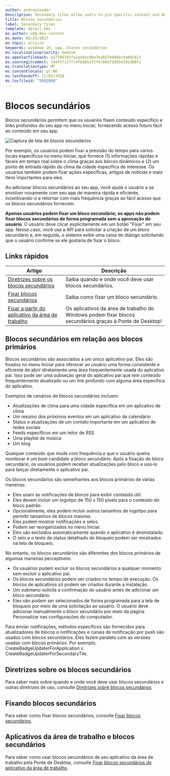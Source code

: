 ```yaml
---
author: andrewleader
Description: Secondary tiles allow users to pin specific content and deep links from your app onto their Start menu, providing easy future access to the content within your app.
title: Blocos secundários
label: Secondary tiles
template: detail.hbs
ms.author: wdg-dev-content
ms.date: 05/25/2017
ms.topic: article
keywords: windows 10, uwp, blocos secundários
ms.localizationpriority: medium
ms.openlocfilehash: e27786701fa2ae9ac00a7eab57e840ec9a0dc811
ms.sourcegitcommit: 144f5f127fc4fbd852f2f6780ef26054192d68fc
ms.translationtype: MT
ms.contentlocale: pt-BR
ms.lasthandoff: 11/03/2018
ms.locfileid: "5992008"
---
```

# <a name="secondary-tiles"></a>Blocos secundários


Blocos secundários permitem que os usuários fixem conteúdo específico e links profundos do seu app no menu Iniciar, fornecendo acesso futuro fácil ao conteúdo em seu app.

![Captura de tela de blocos secundários](images/secondarytiles.png)

Por exemplo, os usuários podem fixar a previsão do tempo para vários locais específicos no menu Iniciar, que fornece (1) informações rápidas e fáceis em tempo real sobre o clima graças aos blocos dinâmicos e (2) um ponto de entrada rápido do clima da cidade específica de interesse. Os usuários também podem fixar ações específicas, artigos de notícias e mais itens importantes para eles.

Ao adicionar blocos secundários ao seu app, você ajuda o usuário a se envolver novamente com seu app de maneira rápida e eficiente, incentivando-o a retornar com mais frequência graças ao fácil acesso que os blocos secundários fornecem.

**Apenas usuários podem fixar um bloco secundário; os apps não podem fixar blocos secundários de forma programada sem a aprovação do usuário**. O usuário deve clicar explicitamente em um botão "Fixar" em seu app. Nesse caso, você usa a API para solicitar a criação de um bloco secundário e, em seguida, o sistema exibe uma caixa de diálogo solicitando que o usuário confirme se ele gostaria de fixar o bloco.

## <a name="quick-links"></a>Links rápidos

| Artigo | Descrição |
| --- | --- |
| [Diretrizes sobre os blocos secundários](secondary-tiles-guidance.md) | Saiba quando e onde você deve usar blocos secundários. |
| [Fixar blocos secundários](secondary-tiles-pinning.md) | Saiba como fixar um bloco secundário. |
| [Fixar a partir do aplicativo da área de trabalho](secondary-tiles-desktop-pinning.md) | Os aplicativos da área de trabalho do Windows podem fixar blocos secundários graças à Ponte de Desktop! |


## <a name="secondary-tiles-in-relation-to-primary-tiles"></a>Blocos secundários em relação aos blocos primários

Blocos secundários são associados a um único aplicativo pai. Eles são fixados no menu Iniciar para oferecer ao usuário uma forma consistente e eficiente de abrir diretamente uma área frequentemente usada do aplicativo pai. Isso pode ser uma subseção geral do aplicativo pai que tem conteúdo frequentemente atualizado ou um link profundo com alguma área específica do aplicativo.

Exemplos de cenários de blocos secundários incluem:

* Atualizações de clima para uma cidade específica em um aplicativo de clima
* Um resumo dos próximos eventos em um aplicativo de calendário
* Status e atualizações de um contato importante em um aplicativo de redes sociais
* Feeds específicos em um leitor de RSS
* Uma playlist de música
* Um blog

Qualquer conteúdo que mude com frequência e que o usuário queira monitorar é um bom candidato a bloco secundário. Após a fixação do bloco secundário, os usuários podem receber atualizações pelo bloco e usá-lo para lançar diretamente o aplicativo pai.

Os blocos secundários são semelhantes aos blocos primários de várias maneiras:

* Eles usam as notificações de blocos para exibir conteúdo útil.
* Eles devem incluir um logotipo de 150 x 150 pixels para o conteúdo do bloco padrão.
* Opcionalmente, eles podem incluir outros tamanhos de logotipo para permitir tamanhos de blocos maiores.
* Eles podem mostrar notificações e selos.
* Podem ser reorganizados no menu Iniciar.
* Eles são excluídos automaticamente quando o aplicativo é desinstalado.
* O selo e o texto de status detalhado do bloqueio podem ser mostrados na tela de bloqueio.

No entanto, os blocos secundários são diferentes dos blocos primários de algumas maneiras perceptíveis:

* Os usuários podem excluir os blocos secundários a qualquer momento sem excluir o aplicativo pai.
* Os blocos secundários podem ser criados no tempo de execução. Os blocos de aplicativos só podem ser criados durante a instalação.
* Um submenu solicita a confirmação do usuário antes de adicionar um bloco secundário.
* Eles não podem ser selecionados de forma programada para a tela de bloqueio por meio de uma solicitação ao usuário. O usuário deve adicionar manualmente o bloco secundário por meio da página Personalizar nas configurações do computador.

Para enviar notificações, métodos específicos são fornecidos para atualizadores de blocos e notificações e canais de notificação por push são usados com blocos secundários. Eles fazem paralelo com as versões usadas com blocos primários. Por exemplo, CreateBadgeUpdaterForApplication x CreateBadgeUpdaterForSecondaryTile.


## <a name="guidance-on-secondary-tiles"></a>Diretrizes sobre os blocos secundários
Para saber mais sobre quando e onde você deve usar blocos secundários e outras diretrizes de uso, consulte [Diretrizes sobre blocos secundários](secondary-tiles-guidance.md)


## <a name="pinning-secondary-tiles"></a>Fixando blocos secundários
Para saber como fixar blocos secundários, consulte [Fixar blocos secundários](secondary-tiles-pinning.md).


## <a name="desktop-applications-and-secondary-tiles"></a>Aplicativos da área de trabalho e blocos secundários
Para saber como usar blocos secundários de seu aplicativo da área de trabalho pela Ponte de Desktop, consulte [Fixar blocos secundários do aplicativo da área de trabalho](secondary-tiles-desktop-pinning.md).
